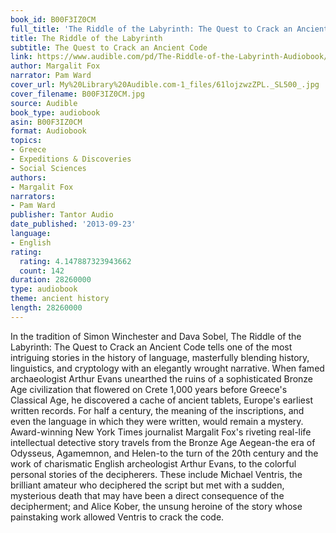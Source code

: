 ```yaml
---
book_id: B00F3IZ0CM
full_title: 'The Riddle of the Labyrinth: The Quest to Crack an Ancient Code'
title: The Riddle of the Labyrinth
subtitle: The Quest to Crack an Ancient Code
link: https://www.audible.com/pd/The-Riddle-of-the-Labyrinth-Audiobook/B00F3IZ0CM
author: Margalit Fox
narrator: Pam Ward
cover_url: My%20Library%20Audible.com-1_files/61lojzwzZPL._SL500_.jpg
cover_filename: B00F3IZ0CM.jpg
source: Audible
book_type: audiobook
asin: B00F3IZ0CM
format: Audiobook
topics:
- Greece
- Expeditions & Discoveries
- Social Sciences
authors:
- Margalit Fox
narrators:
- Pam Ward
publisher: Tantor Audio
date_published: '2013-09-23'
language:
- English
rating:
  rating: 4.147887323943662
  count: 142
duration: 28260000
type: audiobook
theme: ancient history
length: 28260000
---
```

In the tradition of Simon Winchester and Dava Sobel, The Riddle of the Labyrinth: The Quest to Crack an Ancient Code tells one of the most intriguing stories in the history of language, masterfully blending history, linguistics, and cryptology with an elegantly wrought narrative. When famed archaeologist Arthur Evans unearthed the ruins of a sophisticated Bronze Age civilization that flowered on Crete 1,000 years before Greece's Classical Age, he discovered a cache of ancient tablets, Europe's earliest written records. For half a century, the meaning of the inscriptions, and even the language in which they were written, would remain a mystery.
Award-winning New York Times journalist Margalit Fox's riveting real-life intellectual detective story travels from the Bronze Age Aegean-the era of Odysseus, Agamemnon, and Helen-to the turn of the 20th century and the work of charismatic English archeologist Arthur Evans, to the colorful personal stories of the decipherers. These include Michael Ventris, the brilliant amateur who deciphered the script but met with a sudden, mysterious death that may have been a direct consequence of the decipherment; and Alice Kober, the unsung heroine of the story whose painstaking work allowed Ventris to crack the code.
